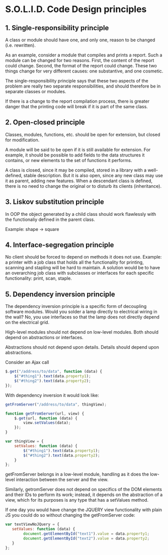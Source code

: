 # S.O.L.I.D. Code Design principles

## 1. Single-responsibility principle
A class or module should have one, and only one, reason to be changed (i.e. rewritten).

As an example, consider a module that compiles and prints a report. Such a module can be changed for two reasons. First, the content of the report could change. Second, the format of the report could change. These two things change for very different causes: one substantive, and one cosmetic. 

The single-responsibility principle says that these two aspects of the problem are really two separate responsibilities, and should therefore be in separate classes or modules.

If there is a change to the report compilation process, there is greater danger that the printing code will break if it is part of the same class.


## 2. Open-closed principle
Classes, modules, functions, etc. should be open for extension, but closed for modification. 

A module will be said to be open if it is still available for extension. For example, it should be possible to add fields to the data structures it contains, or new elements to the set of functions it performs.

A class is closed, since it may be compiled, stored in a library with a well-defined, stable description. But it is also open, since any new class may use it as parent, adding new features. When a descendant class is defined, there is no need to change the original or to disturb its clients (inheritance).

## 3. Liskov substitution principle
In OOP the object generated by a child class should work flawlessly with the functionaliy defined in the parent class.

Example: shape -> square

## 4. Interface-segregation principle
No client should be forced to depend on methods it does not use. Example: a printer with a job class that holds all the functionality for printing, scanning and stapling will be hard to maintain. A solution would be to have an overarching job class with subclasses or interfaces for each specific functionality: print, scan, staple.

## 5. Dependency inversion principle
The dependency inversion principle is a specific form of decoupling software modules. Would you solder a lamp directly to electrical wiring in the wall? No, you use interfaces so that the lamp does not directly depend on the electrical grid. 

High-level modules should not depend on low-level modules. Both should depend on abstractions or interfaces.

Abstractions should not depend upon details. Details should depend upon abstractions.

Consider an Ajax call
```Javascript
$.get("/address/to/data", function (data) {
    $("#thing1").text(data.property1);
    $("#thing2").text(data.property2);
});
```
With dependency inversion it would look like:
```Javascript
getFromServer("/address/to/data", thingView);

function getFromServer(url, view) {
    $.get(url, function (data) {
        view.setValues(data);
    });
}

var thingView = {
    setValues: function (data) {
        $("#thing1").text(data.property1);
        $("#thing2").text(data.property2);
    }
};
```
getFromServer belongs in a low-level module, handling as it does the low-level interaction between the server and the view. 

Similarly, getromServer does not depend on specifics of the DOM elements and their IDs to perform its work; instead, it depends on the abstraction of a view, which for its purposes is any type that has a setValues method.

If one day you would have change the JQUERY view functionality with plain JS you could do so without changing the getFromServer code:
```Javascript
var textViewNoJQuery = {
   setValues: function (data) {
        document.getElementById("text1").value = data.property1;
        document.getElementById("text2").value = data.property2;
   }
};
```